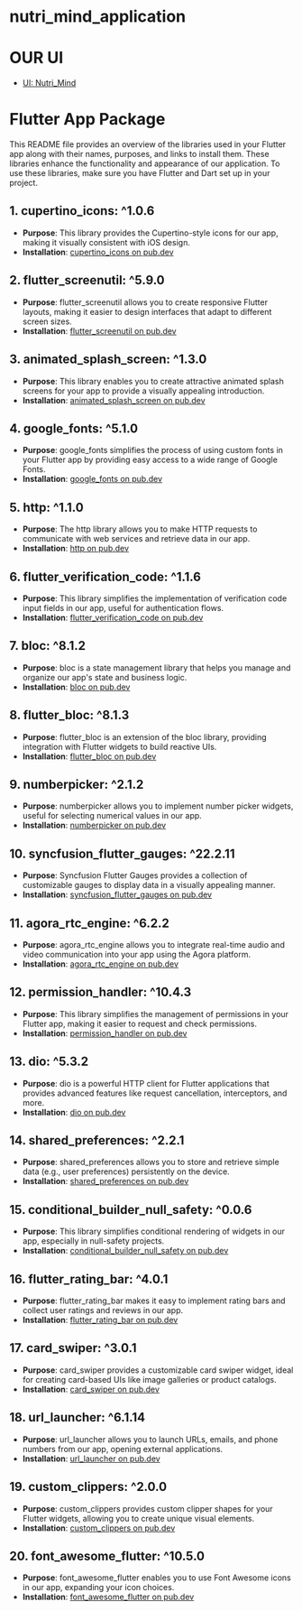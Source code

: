 # nutri_mind_application
# OUR UI
- [UI: Nutri_Mind](https://www.figma.com/design/a5jOJOD7FJngHYP5gl7y9X/Nutri-Mind-project?node-id=0-1&t=H00pNbgurDMI2IYY-0)
  
# Flutter App Package

This README file provides an overview of the libraries used in your Flutter app along with their names, purposes, and links to install them. These libraries enhance the functionality and appearance of our application. To use these libraries, make sure you have Flutter and Dart set up in your project.

## 1. cupertino_icons: ^1.0.6
- **Purpose**: This library provides the Cupertino-style icons for our app, making it visually consistent with iOS design.
- **Installation**: [cupertino_icons on pub.dev](https://pub.dev/packages/cupertino_icons)

## 2. flutter_screenutil: ^5.9.0
- **Purpose**: flutter_screenutil allows you to create responsive Flutter layouts, making it easier to design interfaces that adapt to different screen sizes.
- **Installation**: [flutter_screenutil on pub.dev](https://pub.dev/packages/flutter_screenutil)

## 3. animated_splash_screen: ^1.3.0
- **Purpose**: This library enables you to create attractive animated splash screens for your app to provide a visually appealing introduction.
- **Installation**: [animated_splash_screen on pub.dev](https://pub.dev/packages/animated_splash_screen)

## 4. google_fonts: ^5.1.0
- **Purpose**: google_fonts simplifies the process of using custom fonts in your Flutter app by providing easy access to a wide range of Google Fonts.
- **Installation**: [google_fonts on pub.dev](https://pub.dev/packages/google_fonts)

## 5. http: ^1.1.0
- **Purpose**: The http library allows you to make HTTP requests to communicate with web services and retrieve data in our app.
- **Installation**: [http on pub.dev](https://pub.dev/packages/http)

## 6. flutter_verification_code: ^1.1.6
- **Purpose**: This library simplifies the implementation of verification code input fields in our app, useful for authentication flows.
- **Installation**: [flutter_verification_code on pub.dev](https://pub.dev/packages/flutter_verification_code)

## 7. bloc: ^8.1.2
- **Purpose**: bloc is a state management library that helps you manage and organize our app's state and business logic.
- **Installation**: [bloc on pub.dev](https://pub.dev/packages/bloc)

## 8. flutter_bloc: ^8.1.3
- **Purpose**: flutter_bloc is an extension of the bloc library, providing integration with Flutter widgets to build reactive UIs.
- **Installation**: [flutter_bloc on pub.dev](https://pub.dev/packages/flutter_bloc)

## 9. numberpicker: ^2.1.2
- **Purpose**: numberpicker allows you to implement number picker widgets, useful for selecting numerical values in our app.
- **Installation**: [numberpicker on pub.dev](https://pub.dev/packages/numberpicker)

## 10. syncfusion_flutter_gauges: ^22.2.11
- **Purpose**: Syncfusion Flutter Gauges provides a collection of customizable gauges to display data in a visually appealing manner.
- **Installation**: [syncfusion_flutter_gauges on pub.dev](https://pub.dev/packages/syncfusion_flutter_gauges)

## 11. agora_rtc_engine: ^6.2.2
- **Purpose**: agora_rtc_engine allows you to integrate real-time audio and video communication into your app using the Agora platform.
- **Installation**: [agora_rtc_engine on pub.dev](https://pub.dev/packages/agora_rtc_engine)

## 12. permission_handler: ^10.4.3
- **Purpose**: This library simplifies the management of permissions in your Flutter app, making it easier to request and check permissions.
- **Installation**: [permission_handler on pub.dev](https://pub.dev/packages/permission_handler)

## 13. dio: ^5.3.2
- **Purpose**: dio is a powerful HTTP client for Flutter applications that provides advanced features like request cancellation, interceptors, and more.
- **Installation**: [dio on pub.dev](https://pub.dev/packages/dio)

## 14. shared_preferences: ^2.2.1
- **Purpose**: shared_preferences allows you to store and retrieve simple data (e.g., user preferences) persistently on the device.
- **Installation**: [shared_preferences on pub.dev](https://pub.dev/packages/shared_preferences)

## 15. conditional_builder_null_safety: ^0.0.6
- **Purpose**: This library simplifies conditional rendering of widgets in our app, especially in null-safety projects.
- **Installation**: [conditional_builder_null_safety on pub.dev](https://pub.dev/packages/conditional_builder_null_safety)

## 16. flutter_rating_bar: ^4.0.1
- **Purpose**: flutter_rating_bar makes it easy to implement rating bars and collect user ratings and reviews in our app.
- **Installation**: [flutter_rating_bar on pub.dev](https://pub.dev/packages/flutter_rating_bar)

## 17. card_swiper: ^3.0.1
- **Purpose**: card_swiper provides a customizable card swiper widget, ideal for creating card-based UIs like image galleries or product catalogs.
- **Installation**: [card_swiper on pub.dev](https://pub.dev/packages/card_swiper)

## 18. url_launcher: ^6.1.14
- **Purpose**: url_launcher allows you to launch URLs, emails, and phone numbers from our app, opening external applications.
- **Installation**: [url_launcher on pub.dev](https://pub.dev/packages/url_launcher)

## 19. custom_clippers: ^2.0.0
- **Purpose**: custom_clippers provides custom clipper shapes for your Flutter widgets, allowing you to create unique visual elements.
- **Installation**: [custom_clippers on pub.dev](https://pub.dev/packages/custom_clippers)

## 20. font_awesome_flutter: ^10.5.0
- **Purpose**: font_awesome_flutter enables you to use Font Awesome icons in our app, expanding your icon choices.
- **Installation**: [font_awesome_flutter on pub.dev](https://pub.dev/packages/font_awesome_flutter)

